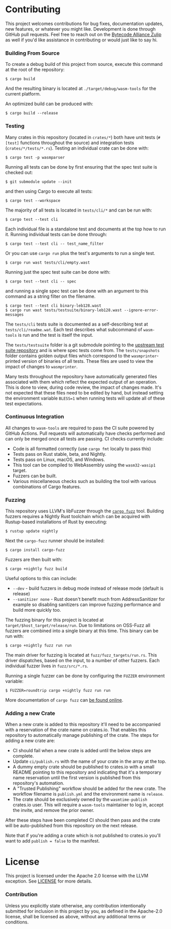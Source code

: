 # Contributing

This project welcomes contributions for bug fixes, documentation updates, new
features, or whatever you might like. Development is done through GitHub pull
requests. Feel free to reach out on the [Bytecode Alliance
Zulip](https://bytecodealliance.zulipchat.com/) as well if you'd like assistance
in contributing or would just like to say hi.

### Building From Source

To create a debug build of this project from source, execute this command at the
root of the repository:

```
$ cargo build
```

And the resulting binary is located at `./target/debug/wasm-tools` for the
current platform.

An optimized build can be produced with:

```
$ cargo build --release
```

### Testing

Many crates in this repository (located in `crates/*`) both have unit tests
(`#[test]` functions throughout the source) and integration tests
(`crates/*/tests/*.rs`). Testing an individual crate can be done with:

```
$ cargo test -p wasmparser
```

Running all tests can be done by first ensuring that the spec test suite is
checked out:

```
$ git submodule update --init
```

and then using Cargo to execute all tests:

```
$ cargo test --workspace
```

The majority of all tests is located in `tests/cli/*` and can be run with:

```
$ cargo test --test cli
```

Each individual file is a standalone test and documents at the top how to run
it. Running individual tests can be done through:

```
$ cargo test --test cli -- test_name_filter
```

Or you can use `cargo run` plus the test's arguments to run a single test.

```
$ cargo run wast tests/cli/empty.wast
```

Running just the spec test suite can be done with:

```
$ cargo test --test cli -- spec
```

and running a single spec test can be done with an argument to this command as a
string filter on the filename.

```
$ cargo test --test cli binary-leb128.wast
$ cargo run wast tests/testsuite/binary-leb128.wast --ignore-error-messages
```

The `tests/cli` tests suite is documented as a self-describing test at
`tests/cli/readme.wat`. Each test describes what subcommand of `wasm-tools` is
run and the test is itself the input.

The `tests/testsuite` folder is a git submodule pointing to the [upstream test
suite repository](https://github.com/WebAssembly/testsuite/) and is where spec
tests come from. The `tests/snapshots` folder contains golden output files
which correspond to the `wasmprinter`-printed version of binaries of all tests.
These files are used to view the impact of changes to `wasmprinter`.

Many tests throughout the repository have automatically generated files
associated with them which reflect the expected output of an operation. This is
done to view, during code review, the impact of changes made. It's not expected
that these files need to be edited by hand, but instead setting the environment
variable `BLESS=1` when running tests will update all of these test
expectations.

### Continuous Integration

All changes to `wasm-tools` are required to pass the CI suite powered by GitHub
Actions. Pull requests will automatically have checks performed and can only be
merged once all tests are passing. CI checks currently include:

* Code is all formatted correctly (use `cargo fmt` locally to pass this)
* Tests pass on Rust stable, beta, and Nightly.
* Tests pass on Linux, macOS, and Windows.
* This tool can be compiled to WebAssembly using the `wasm32-wasip1` target.
* Fuzzers can be built.
* Various miscellaneous checks such as building the tool with various
  combinations of Cargo features.

### Fuzzing

This repository uses LLVM's libFuzzer through the [`cargo
fuzz`](https://github.com/rust-fuzz/cargo-fuzz) tool. Building fuzzers requires
a Nightly Rust toolchain which can be acquired with Rustup-based installations
of Rust by executing:

```
$ rustup update nightly
```

Next the `cargo-fuzz` runner should be installed:

```
$ cargo install cargo-fuzz
```

Fuzzers are then built with:

```
$ cargo +nightly fuzz build
```

Useful options to this can include:

* `--dev` - build fuzzers in debug mode instead of release mode (default is
  release)
* `--sanitizer none` - Rust doesn't benefit much from AddressSanitizer for
  example so disabling sanitizers can improve fuzzing performance and build more
  quickly too.

The fuzzing binary for this project is located at
`target/$host_target/release/run`. Due to limitations on OSS-Fuzz all fuzzers
are combined into a single binary at this time. This binary can be run with:

```
$ cargo +nightly fuzz run run
```

The main driver for fuzzing is located at `fuzz/fuzz_targets/run.rs`. This
driver dispatches, based on the input, to a number of other fuzzers. Each
individual fuzzer lives in `fuzz/src/*.rs`.

Running a single fuzzer can be done by configuring the `FUZZER` environment
variable:

```
$ FUZZER=roundtrip cargo +nightly fuzz run run
```

More documentation of `cargo fuzz` can [be found
online](https://rust-fuzz.github.io/book/cargo-fuzz.html).

### Adding a new Crate

When a new crate is added to this repository it'll need to be accompanied with a
reservation of the crate name on crates.io. That enables this repository to
automatically manage publishing of the crate. The steps for adding a new crate
are:

* CI should fail when a new crate is added until the below steps are complete.
* Update `ci/publish.rs` with the name of your crate in the array at the top.
* A dummy empty crate should be published to crates.io with a small README
  pointing to this repository and indicating that it's a temporary name
  reservation until the first version is published from this repository's
  automation.
* A "Trusted Publishing" workflow should be added for the new crate. The
  workflow filename is `publish.yml` and the environment name is `release`.
* The crate should be exclusively owned by the `wasmtime-publish` crates.io
  user. This will require a `wasm-tools` maintainer to log in, accept the
  invite, and remove the prior owner.

After these steps have been completed CI should then pass and the crate will be
auto-published from this repository on the next release.

Note that if you're adding a crate which is not published to crates.io you'll
want to add `publish = false` to the manifest.

# License

This project is licensed under the Apache 2.0 license with the LLVM exception.
See [LICENSE](https://www.apache.org/licenses/LICENSE-2.0) for more details.

### Contribution

Unless you explicitly state otherwise, any contribution intentionally submitted
for inclusion in this project by you, as defined in the Apache-2.0 license,
shall be licensed as above, without any additional terms or conditions.

